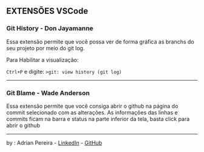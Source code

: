 
## EXTENSÕES VSCode

### Git History - Don Jayamanne
 Essa extensão permite que você possa ver de forma 
 gráfica as branchs do seu projeto por meio do git log.

 Para Habilitar a visualização: 

 `Ctrl+P` e digite: 
 `>git: view history (git log)`

---
### Git Blame - Wade Anderson
 Essa extensão permite que você consiga abrir o github
na página do commit selecionado com as alterações.
As informações das linhas e commits ficam na barra e status
na parte inferior da tela, basta click para abrir o github

---
by : Adrian Pereira - [LinkedIn](https://git-scm.com/downloads) - [GitHub](https://github.com/adrianPers)